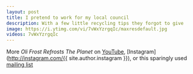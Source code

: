 ```yaml
---
layout: post
title: I pretend to work for my local council
description: With a few little recycling tips they forgot to give
image: https://i.ytimg.com/vi/7vWxYzrgqIc/maxresdefault.jpg
videos: 7vWxYzrgqIc
---
```


<div class="youtube-player" data-id="{{ page.videos }}" data-thumb="{{ page.image }}"></div>

<div class="youtube-player" data-id="SBF_Ld3rRoc" data-thumb="https://i.ytimg.com/vi/SBF_Ld3rRoc/maxresdefault.jpg"></div>

<div class="youtube-player" data-id="TeaOmZ57UKE" data-thumb="https://i.ytimg.com/vi/TeaOmZ57UKE/maxresdefault.jpg"></div>

<div class="youtube-player" data-id="1re8Y-JoD78" data-thumb="https://i.ytimg.com/vi/1re8Y-JoD78/maxresdefault.jpg"></div>

More *Oli Frost Refrosts The Planet* on [YouTube](https://www.youtube.com/channel/UC11YzVs4e4h9kIt4VzUS6yQ), [Instagram](http://instagram.com/{{ site.author.instagram }}), or this sparingly used [mailing list](#footer)
